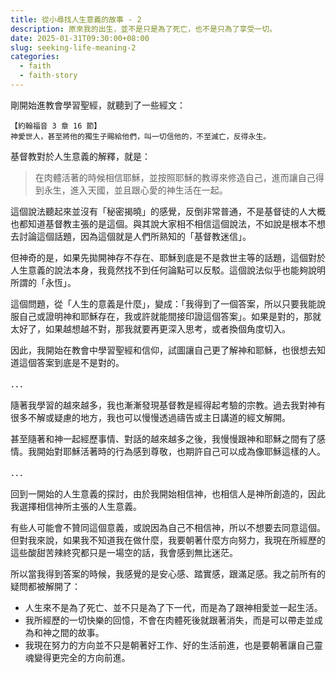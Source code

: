 ```yaml
---
title: 從小尋找人生意義的故事 - 2
description: 原來我的出生，並不是只是為了死亡，也不是只為了享受一切。
date: 2025-01-31T09:30:00+08:00
slug: seeking-life-meaning-2
categories:
  - faith
  - faith-story
---
```


剛開始進教會學習聖經，就聽到了一些經文：

```
【約翰福音 3 章 16 節】
神愛世人，甚至將他的獨生子賜給他們，叫一切信他的，不至滅亡，反得永生。
```

基督教對於人生意義的解釋，就是：

> 在肉體活著的時候相信耶穌，並按照耶穌的教導來修造自己，進而讓自己得到永生，進入天國，並且跟心愛的神生活在一起。

這個說法聽起來並沒有「秘密揭曉」的感覺，反倒非常普通，不是基督徒的人大概也都知道基督教主張的是這個。與其說大家相不相信這個說法，不如說是根本不想去討論這個話題，因為這個就是人們所熟知的「基督教迷信」。

但神奇的是，如果先拋開神存不存在、耶穌到底是不是救世主等的話題，這個對於人生意義的說法本身，我竟然找不到任何論點可以反駁。這個說法似乎也能夠說明所謂的「永恆」。

這個問題，從「人生的意義是什麼」，變成：「我得到了一個答案，所以只要我能說服自己或證明神和耶穌存在，我或許就能間接印證這個答案」。如果是對的，那就太好了，如果越想越不對，那我就要再更深入思考，或者換個角度切入。

因此，我開始在教會中學習聖經和信仰，試圖讓自己更了解神和耶穌，也很想去知道這個答案到底是不是對的。

．．．

隨著我學習的越來越多，我也漸漸發現基督教是經得起考驗的宗教。過去我對神有很多不解或疑慮的地方，我也可以慢慢透過禱告或主日講道的經文解開。

甚至隨著和神一起經歷事情、對話的越來越多之後，我慢慢跟神和耶穌之間有了感情。我開始對耶穌活著時的行為感到尊敬，也期許自己可以成為像耶穌這樣的人。

．．．

回到一開始的人生意義的探討，由於我開始相信神，也相信人是神所創造的，因此我選擇相信神所主張的人生意義。

有些人可能會不贊同這個意義，或說因為自己不相信神，所以不想要去同意這個。但對我來說，如果我不知道我在做什麼，我要朝著什麼方向努力，我現在所經歷的這些酸甜苦辣終究都只是一場空的話，我會感到無比迷茫。

所以當我得到答案的時候，我感覺的是安心感、踏實感，跟滿足感。我之前所有的疑問都被解開了：

- 人生來不是為了死亡、並不只是為了下一代，而是為了跟神相愛並一起生活。
- 我所經歷的一切快樂的回憶，不會在肉體死後就跟著消失，而是可以帶走並成為和神之間的故事。
- 我現在努力的方向並不只是朝著好工作、好的生活前進，也是要朝著讓自己靈魂變得更完全的方向前進。

